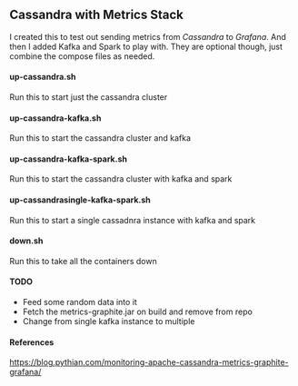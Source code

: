 ## Cassandra with Metrics Stack

I created this to test out sending metrics from _Cassandra_ to _Grafana_.
And then I added Kafka and Spark to play with. They are optional though, just combine the compose files as needed.

#### up-cassandra.sh
Run this to start just the cassandra cluster


#### up-cassandra-kafka.sh
Run this to start the cassandra cluster and kafka


#### up-cassandra-kafka-spark.sh
Run this to start the cassandra cluster with kafka and spark


#### up-cassandrasingle-kafka-spark.sh
Run this to start a single cassadnra instance with kafka and spark


#### down.sh
Run this to take all the containers down


#### TODO
- Feed some random data into it
- Fetch the metrics-graphite.jar on build and remove from repo
- Change from single kafka instance to multiple

#### References
https://blog.pythian.com/monitoring-apache-cassandra-metrics-graphite-grafana/
